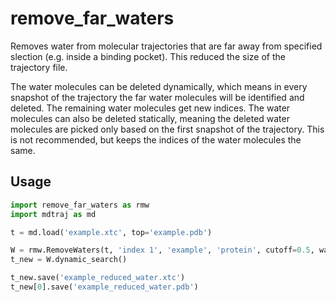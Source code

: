 # remove_far_waters
Removes water from molecular trajectories that are far away from specified slection (e.g. inside a binding pocket). This reduced the size of the trajectory file.

The water molecules can be deleted dynamically, which means in every snapshot of the trajectory the far water molecules will be identified and deleted. The remaining water molecules get new indices. The water molecules can also be deleted statically, meaning the deleted water molecules are picked only based on the first snapshot of the trajectory. This is not recommended, but keeps the indices of the water molecules the same.

## Usage

```python
import remove_far_waters as rmw
import mdtraj as md

t = md.load('example.xtc', top='example.pdb')

W = rmw.RemoveWaters(t, 'index 1', 'example', 'protein', cutoff=0.5, water_type='tip3p')
t_new = W.dynamic_search()

t_new.save('example_reduced_water.xtc')
t_new[0].save('example_reduced_water.pdb')
```
